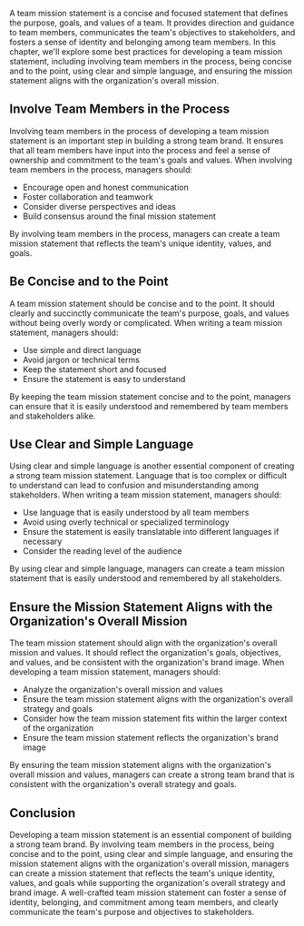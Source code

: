 

A team mission statement is a concise and focused statement that defines the purpose, goals, and values of a team. It provides direction and guidance to team members, communicates the team's objectives to stakeholders, and fosters a sense of identity and belonging among team members. In this chapter, we'll explore some best practices for developing a team mission statement, including involving team members in the process, being concise and to the point, using clear and simple language, and ensuring the mission statement aligns with the organization's overall mission.

## Involve Team Members in the Process

Involving team members in the process of developing a team mission statement is an important step in building a strong team brand. It ensures that all team members have input into the process and feel a sense of ownership and commitment to the team's goals and values. When involving team members in the process, managers should:

- Encourage open and honest communication
- Foster collaboration and teamwork
- Consider diverse perspectives and ideas
- Build consensus around the final mission statement

By involving team members in the process, managers can create a team mission statement that reflects the team's unique identity, values, and goals.

## Be Concise and to the Point

A team mission statement should be concise and to the point. It should clearly and succinctly communicate the team's purpose, goals, and values without being overly wordy or complicated. When writing a team mission statement, managers should:

- Use simple and direct language
- Avoid jargon or technical terms
- Keep the statement short and focused
- Ensure the statement is easy to understand

By keeping the team mission statement concise and to the point, managers can ensure that it is easily understood and remembered by team members and stakeholders alike.

## Use Clear and Simple Language

Using clear and simple language is another essential component of creating a strong team mission statement. Language that is too complex or difficult to understand can lead to confusion and misunderstanding among stakeholders. When writing a team mission statement, managers should:

- Use language that is easily understood by all team members
- Avoid using overly technical or specialized terminology
- Ensure the statement is easily translatable into different languages if necessary
- Consider the reading level of the audience

By using clear and simple language, managers can create a team mission statement that is easily understood and remembered by all stakeholders.

## Ensure the Mission Statement Aligns with the Organization's Overall Mission

The team mission statement should align with the organization's overall mission and values. It should reflect the organization's goals, objectives, and values, and be consistent with the organization's brand image. When developing a team mission statement, managers should:

- Analyze the organization's overall mission and values
- Ensure the team mission statement aligns with the organization's overall strategy and goals
- Consider how the team mission statement fits within the larger context of the organization
- Ensure the team mission statement reflects the organization's brand image

By ensuring the team mission statement aligns with the organization's overall mission and values, managers can create a strong team brand that is consistent with the organization's overall strategy and goals.

## Conclusion

Developing a team mission statement is an essential component of building a strong team brand. By involving team members in the process, being concise and to the point, using clear and simple language, and ensuring the mission statement aligns with the organization's overall mission, managers can create a mission statement that reflects the team's unique identity, values, and goals while supporting the organization's overall strategy and brand image. A well-crafted team mission statement can foster a sense of identity, belonging, and commitment among team members, and clearly communicate the team's purpose and objectives to stakeholders.
